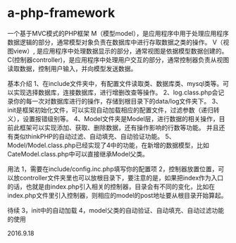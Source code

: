 # a-php-framework
一个基于MVC模式的PHP框架
M（模型model），是应用程序中用于处理应用程序数据逻辑的部分，通常模型对象负责在数据库中进行存取数据之类的操作。
V（视图view）, 是应用程序中处理数据显示的部分，通常视图是依据模型数据创建的。
C(控制器controller)，是应用程序中处理用户交互的部分，通常控制器负责从视图读取数据，控制用户输入，并向模型发送数据。


基本介绍
1、在include文件夹中，有配置文件读取类、数据库类、mysql类等。可以实现选择数据库，连接数据库，进行增删改查等操作。
2、log.class.php会记录你的每一次对数据库进行的操作，存储到根目录下的data/log文件夹下。
3、init是框架初始化文件，可以实现自动加载相应的配置文件，过滤参数（递归转义），设置报错级别等。
4、Model文件夹是Model层，进行数据的相关操作，目前此框架可以实现添加、获取、删除数据，还有操作影响的行数等功能。
   并且还有类似thinkPHP的自动过滤、自动填充、自动验证功能。
5、Model/Model.class.php已经实现了4中的功能，在新增的数据模型，比如CateModel.class.php中可以直接继承Model父类。


用法
1，需要在include/config.inc.php填写你的配置项
2，控制器放置位置，可以放controller文件夹里也可以放根目录下，要注意的是，如果把index作为入口的话，也就是由index.php引入相关的控制器，目录会有不同的变化，比如在index.php文件里引入控制器，则相应的model的post地址要从根目录开始算起。

待续
3，init中的自动加载
4，model父类的自动验证、自动填充、自动过滤功能的使用

2016.9.18